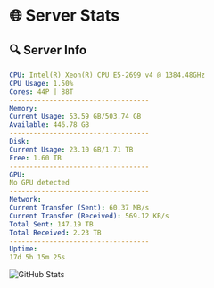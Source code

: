 # 🌐 Server Stats
## 🔍 Server Info
```yaml
CPU: Intel(R) Xeon(R) CPU E5-2699 v4 @ 1384.48GHz
CPU Usage: 1.50%
Cores: 44P | 88T
-----------------------------------
Memory:
Current Usage: 53.59 GB/503.74 GB
Available: 446.78 GB
-----------------------------------
Disk:
Current Usage: 23.10 GB/1.71 TB
Free: 1.60 TB
-----------------------------------
GPU:
No GPU detected
-----------------------------------
Network:
Current Transfer (Sent): 60.37 MB/s
Current Transfer (Received): 569.12 KB/s
Total Sent: 147.19 TB
Total Received: 2.23 TB
-----------------------------------
Uptime:
17d 5h 15m 25s
```
![GitHub Stats](https://img.shields.io/badge/Updated-2025-02-25_03:58:43-blue)